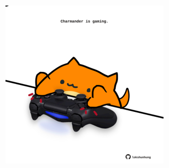<!-- built at 18/03/2025, 13:06:52 UTC -->
<p align="center">
  <img width="500" height="500" src="./ReadmeImage.svg">
</p>
